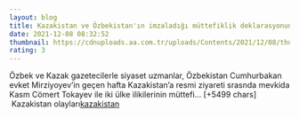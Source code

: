 ```yaml
--- 
layout: blog
title: Kazakistan ve Özbekistan'ın imzaladığı müttefiklik deklarasyonuna 'tarihi' değerlendirmesi
date: 2021-12-08 08:32:52
thumbnail: https://cdnuploads.aa.com.tr/uploads/Contents/2021/12/08/thumbs_b_c_362f5a15118d63af3d90d4d46155e795.jpg?v=113700
rating: 3
---
```

Özbek ve Kazak gazetecilerle siyaset uzmanlar, Özbekistan Cumhurbakan evket Mirziyoyev’in geçen hafta Kazakistan’a resmi ziyareti srasnda mevkida Kasm Cömert Tokayev ile iki ülke ilikilerinin müttefi… [+5499 chars]</br>&nbsp;Kazakistan olayları<a href="https://www.dental-ilan.org/">kazakistan</a>